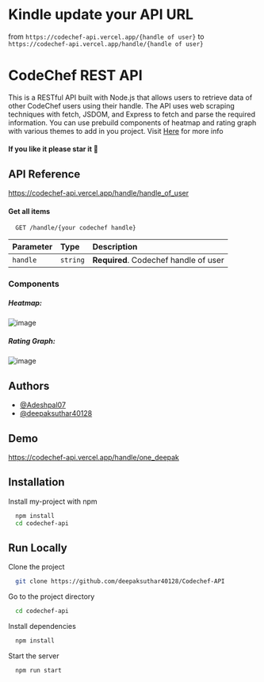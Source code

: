# Kindle update your API URL
from `https://codechef-api.vercel.app/{handle of user}` to `https://codechef-api.vercel.app/handle/{handle of user}`







# CodeChef REST API

This is a RESTful API built with Node.js that allows users to retrieve data of other CodeChef users using their handle.
The API uses web scraping techniques with fetch, JSDOM, and Express to fetch and parse the required information.
You can use prebuild components of heatmap and rating graph with various themes to add in you project.
Visit [Here](https://codechef-api.vercel.app) for more info

#### If you like it please star it 🥺

## API Reference
https://codechef-api.vercel.app/handle/handle_of_user

#### Get all items

```http
  GET /handle/{your codechef handle}
```

| Parameter | Type     | Description                |
| :-------- | :------- | :------------------------- |
| `handle` | `string` | **Required**. Codechef handle of user|


### Components 

##### Heatmap: 
![image](https://github.com/user-attachments/assets/7477d725-8d20-4385-b146-e13ca1591626)

##### Rating Graph:
![image](https://github.com/user-attachments/assets/d8f809be-eb7f-41c4-8e7f-69ff292699de)



## Authors

- [@Adeshpal07](https://github.com/Adeshpal07)
- [@deepaksuthar40128](https://www.github.com/deepaksuthar40128) 


## Demo

 https://codechef-api.vercel.app/handle/one_deepak


## Installation

Install my-project with npm

```bash
  npm install
  cd codechef-api
```
    
## Run Locally

Clone the project

```bash
  git clone https://github.com/deepaksuthar40128/Codechef-API
```

Go to the project directory

```bash
  cd codechef-api
```

Install dependencies

```bash
  npm install
```

Start the server

```bash
  npm run start
```



